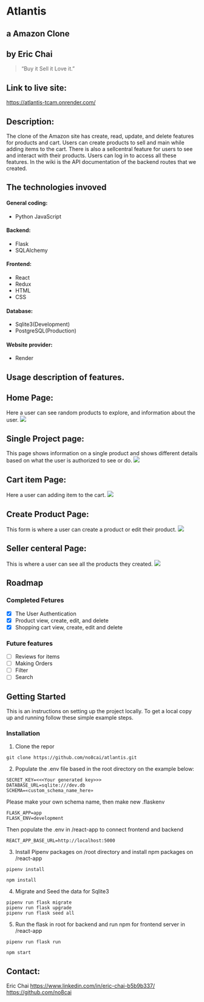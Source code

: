 # Atlantis
## a Amazon Clone
## by Eric Chai

>“Buy it Sell it Love it.”

## Link to live site:
https://atlantis-tcam.onrender.com/

## Description:
The clone of the Amazon site has create, read, update, and delete features for products and cart. Users can create products to sell and main while adding items to the cart. There is also a sellcentral feature for users to see and interact with their products. Users can log in to access all these features. In the wiki is the API documentation of the backend routes that we created.

## The technologies invoved

#### General coding:
* Python JavaScript

#### Backend:
* Flask
* SQLAlchemy

#### Frontend:
* React
* Redux
* HTML
* CSS

#### Database:
* Sqlite3(Development)
* PostgreSQL(Production)

#### Website provider:
* Render

## Usage description of features.

## Home Page:
Here a user can see random products to explore, and information about the user.
![](https://github.com/no8cai/firestarter/blob/main/images/FireStarterHomePage.png)


## Single Project page:
This page shows information on a single product and shows different details based on what the user is authorized to see or do.
![](https://github.com/no8cai/firestarter/blob/main/images/FireStarterSingleProjectPage.png)


## Cart item Page:
Here a user can adding item to the cart.
![](https://github.com/no8cai/firestarter/blob/main/images/FireStarterPledgePage.png)

## Create Product Page:
This form is where a user can create a product or edit their product. 
![](https://github.com/no8cai/firestarter/blob/main/images/FireStarterCreateProjectPage.png)

## Seller centeral Page:
This is where a user can see all the products they created.
![](https://github.com/no8cai/firestarter/blob/main/images/FireStarterProfilePage.png)



## Roadmap

### Completed Fetures
- [x] The User Authentication
- [x] Product view, create, edit, and delete
- [x] Shopping cart view, create, edit and delete

### Future features
- [ ] Reviews for items
- [ ] Making Orders
- [ ] Filter
- [ ] Search

## Getting Started
This is an instructions on setting up the project locally. To get a local copy up and running follow these simple example steps.

### Installation

1. Clone the repor
```
git clone https://github.com/no8cai/atlantis.git
```

2. Populate the .env file based in the root directory on the example below:
```
SECRET_KEY=<<<Your generated key>>>
DATABASE_URL=sqlite:///dev.db
SCHEMA=«custom_schema_name_here»
```
Please make your own schema name, then make new .flaskenv

```
FLASK_APP=app
FLASK_ENV=development
```
Then populate the .env in /react-app to connect frontend and backend

```
REACT_APP_BASE_URL=http://localhost:5000
```


3. Install Pipenv packages on /root directory and install npm packages on /react-app
```
pipenv install
```
```
npm install
```
4. Migrate and Seed the data for Sqlite3
```
pipenv run flask migrate
pipenv run flask upgrade
pipenv run flask seed all
```

5. Run the flask in root for backend and run npm for frontend server in /react-app

```
pipenv run flask run
```

```
npm start
```

## Contact:

Eric Chai
https://www.linkedin.com/in/eric-chai-b5b9b337/
https://github.com/no8cai

